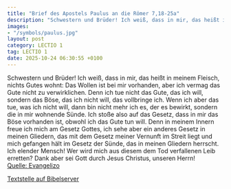 ```yaml
---
title: "Brief des Apostels Paulus an die Römer 7,18-25a"
description: "Schwestern und Brüder! Ich weiß, dass in mir, das heißt in meinem Fleisch, nichts Gutes wohnt: Das Wollen ist bei mir vorhanden, aber ich vermag das Gute nicht zu verwirklichen. Denn ich tue nicht das Gute, das ich will, sondern das Böse, das ich nicht will, das vollbringe ich. W...."
images:
- "/symbols/paulus.jpg"
layout: post
category: LECTIO 1
tag: LECTIO 1
date: 2025-10-24 06:30:55 +0100
---
```

Schwestern und Brüder! Ich weiß, dass in mir, das heißt in meinem Fleisch, nichts Gutes wohnt: Das Wollen ist bei mir vorhanden, aber ich vermag das Gute nicht zu verwirklichen.
Denn ich tue nicht das Gute, das ich will, sondern das Böse, das ich nicht will, das vollbringe ich.
Wenn ich aber das tue, was ich nicht will, dann bin nicht mehr ich es, der es bewirkt, sondern die in mir wohnende Sünde.<!--more-->
Ich stoße also auf das Gesetz, dass in mir das Böse vorhanden ist, obwohl ich das Gute tun will.
Denn in meinem Innern freue ich mich am Gesetz Gottes,
ich sehe aber ein anderes Gesetz in meinen Gliedern, das mit dem Gesetz meiner Vernunft im Streit liegt und mich gefangen hält im Gesetz der Sünde, das in meinen Gliedern herrscht.
Ich elender Mensch! Wer wird mich aus diesem dem Tod verfallenen Leib erretten?
Dank aber sei Gott durch Jesus Christus, unseren Herrn!<br>
[Quelle: Evangelizo](https://evangeliumtagfuertag.org/DE/gospel)

[Textstelle auf Bibelserver](https://www.bibleserver.com/EU/Römer7,18-25a)
